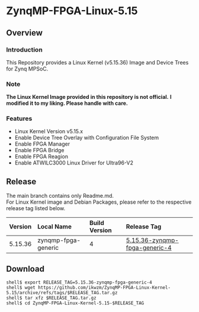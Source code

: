 ZynqMP-FPGA-Linux-5.15
====================================================================================

Overview
------------------------------------------------------------------------------------

### Introduction

This Repository provides a Linux Kernel (v5.15.36) Image and Device Trees for Zynq MPSoC.

### Note

**The Linux Kernel Image provided in this repository is not official.**
**I modified it to my liking. Please handle with care.**

### Features

  * Linux Kernel Version v5.15.x
  * Enable Device Tree Overlay with Configuration File System
  * Enable FPGA Manager
  * Enable FPGA Bridge
  * Enable FPGA Reagion
  * Enable ATWILC3000 Linux Driver for Ultra96-V2

Release
------------------------------------------------------------------------------------

The main branch contains only Readme.md.     
For Linux Kernel image and Debian Packages, please refer to the respective release tag listed below.

| Version  | Local Name          | Build Version | Release Tag |
|:---------|:--------------------|:--------------|:------------|
| 5.15.36  | zynqmp-fpga-generic | 4             | [5.15.36-zynqmp-fpga-generic-4](https://github.com/ikwzm/ZynqMP-FPGA-Linux-Kernel-5.15/tree/5.15.36-zynqmp-fpga-generic-4) |

Download
------------------------------------------------------------------------------------

```console
shell$ export RELEASE_TAG=5.15.36-zynqmp-fpga-generic-4
shell$ wget https://github.com/ikwzm/ZynqMP-FPGA-Linux-Kernel-5.15/archive/refs/tags/$RELEASE_TAG.tar.gz
shell$ tar xfz $RELEASE_TAG.tar.gz
shell$ cd ZynqMP-FPGA-Linux-Kernel-5.15-$RELEASE_TAG
```
